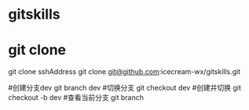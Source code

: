 # gitskills
# git clone
git clone sshAddress
git clone git@github.com:icecream-wx/gitskills.git

#创建分支dev
git branch dev
#切换分支
git checkout dev
#创建并切换
git checkout -b dev
#查看当前分支
git branch
